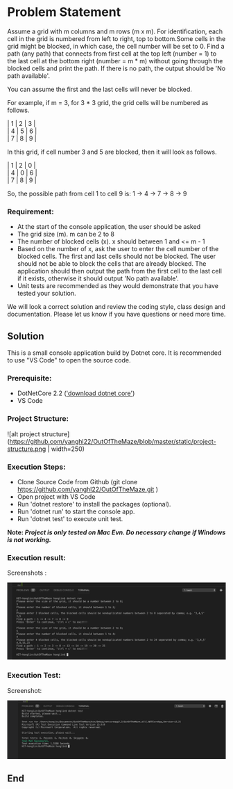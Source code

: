 # Problem Statement

Assume a grid with m columns and m rows (m x m). For identification, each cell in the grid is numbered from left to right, top to bottom.Some cells in the grid might be blocked, in which case, the cell number will be set to 0. Find a path (any path) that connects from first cell at the top left (number = 1) to the last cell at the bottom right (number = m * m) without going through the blocked cells and print the path. If there is no path, the output should be 'No path available'.

You can assume the first and the last cells will never be blocked.

For example, if m = 3, for 3 * 3 grid, the grid cells will be numbered as follows.

|   1	|   2	|   3	|\
|   4	|   5	|   6	|\
|   7	|   8	|   9	|

In this grid, if cell number 3 and 5 are blocked, then it will look as follows.

|   1	|   2	|   0	|\
|   4	|   0	|   6	|\
|   7	|   8	|   9	|

So, the possible path from cell 1 to cell 9 is: 1 -> 4 -> 7 -> 8 -> 9

### Requirement:
* At the start of the console application, the user should be asked
* The grid size (m). m can be 2 to 8
* The number of blocked cells (x). x should between 1 and <= m - 1
* Based on the number of x, ask the user to enter the cell number of the blocked cells. The first and last cells should not be blocked. The user should not be able to block the cells that are already blocked. The application should then output the path from the first cell to the last cell if it exists, otherwise it should output 'No path available'.
* Unit tests are recommended as they would demonstrate that you have tested your solution.
  
We will look a correct solution and review the coding style, class design and documentation.
Please let us know if you have questions or need more time.


## Solution
This is a small console application build by Dotnet core. 
It is recommended to use "VS Code" to open the source code.

### Prerequisite:

* DotNetCore 2.2 (['download dotnet core'](https://dotnet.microsoft.com/download/dotnet-core/2.2))
* VS Code

### Project Structure:

![alt project structure](https://github.com/yanghl22/OutOfTheMaze/blob/master/static/project-structure.png | width=250)


### Execution Steps: 

* Clone Source Code from Github (git clone https://github.com/yanghl22/OutOfTheMaze.git )
* Open project with VS Code
* Run 'dotnet restore' to install the packages (optional).
* Run 'dotnet run' to start the console app.
* Run 'dotnet test' to execute unit test.

<strong>Note: <em>Project is only tested on Mac Evn. Do necessary change if Windows is not working. </em></strong>


### Execution result:

Screenshots :

![alt Execution Result](static/ExecutionResult.png "Execution Result")


### Execution Test:

Screenshot:

![alt Execution Test](static/ExecutionTest.png "Execution Test")



## End




